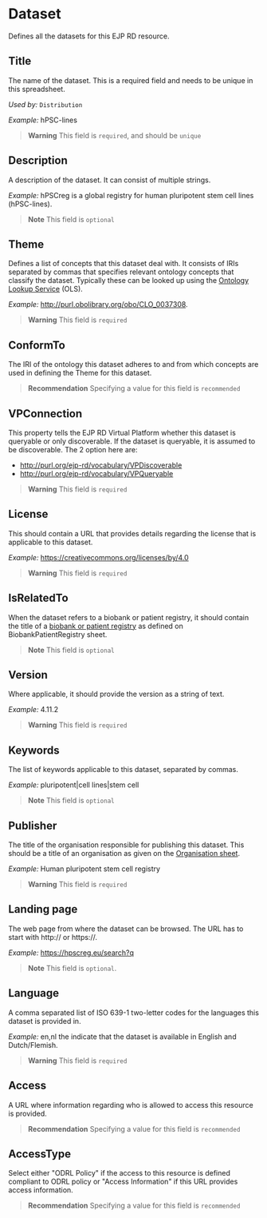 # Dataset
Defines all the datasets for this EJP RD resource.

## Title
The name of the dataset. This is a required field and needs to be unique in this spreadsheet.

*Used by:*
`Distribution`

*Example:*
hPSC-lines
> **Warning** This field is `required`, and should be `unique`

## Description
A description of the dataset. It can consist of multiple strings.

*Example:*
hPSCreg is a global registry for human pluripotent stem cell lines (hPSC-lines).
> **Note** This field is `optional`

## Theme
Defines a list of concepts that this dataset deal with. It consists of IRIs separated by commas that specifies 
relevant ontology concepts that classify the dataset. Typically these can be looked up using the 
[Ontology Lookup Service](https://www.ebi.ac.uk/ols/index) (OLS). 

*Example:*
http://purl.obolibrary.org/obo/CLO_0037308.
> **Warning** This field is `required`

## ConformTo
The IRI of the ontology this dataset adheres to and from which concepts are used in defining the Theme for this dataset.
> **Recommendation** Specifying a value for this field is `recommended`

## VPConnection
This property tells the EJP RD Virtual Platform whether this dataset is queryable or only discoverable. If the dataset is 
queryable, it is assumed to be discoverable. The 2 option here are:

- http://purl.org/ejp-rd/vocabulary/VPDiscoverable
- http://purl.org/ejp-rd/vocabulary/VPQueryable
> **Warning** This field is `required`

## License
This should contain a URL that provides details regarding the license that is applicable to this dataset.

*Example:*
https://creativecommons.org/licenses/by/4.0
> **Warning** This field is `required`

## IsRelatedTo
When the dataset refers to a biobank or patient registry, it should contain the title of a [biobank or patient registry](BiobankOrPatientRegistry.md)
as defined on BiobankPatientRegistry sheet.
> **Note** This field is `optional`

## Version
Where applicable, it should provide the version as a string of text.

*Example:*
4.11.2
> **Warning** This field is `required`

## Keywords
The list of keywords applicable to this dataset, separated by commas.

*Example:* 
pluripotent|cell lines|stem cell
> **Note** This field is `optional`

## Publisher
The title of the organisation responsible for publishing this dataset. This should be a title of an organisation as given
on the [Organisation sheet](Organisation.md).

*Example:*
Human pluripotent stem cell registry
> **Warning** This field is `required`

## Landing page
The web page from where the dataset can be browsed. The URL has to start with http:// or https://.

*Example:*
https://hpscreg.eu/search?q
> **Note** This field is `optional`.

## Language
A comma separated list of ISO 639-1 two-letter codes for the languages this dataset is provided in.

*Example:*
en,nl the indicate that the dataset is available in English and Dutch/Flemish.

> **Warning** This field is `required`

## Access
A URL where information regarding who is allowed to access this resource is provided.

> **Recommendation** Specifying a value for this field is `recommended`

## AccessType
Select either "ODRL Policy" if the access to this resource is defined compliant to ODRL policy or "Access Information" if
this URL provides access information.

> **Recommendation** Specifying a value for this field is `recommended`